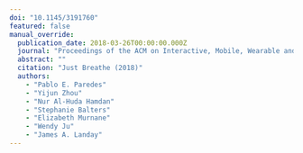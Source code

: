 ```yaml
---
doi: "10.1145/3191760"
featured: false
manual_override:
  publication_date: 2018-03-26T00:00:00.000Z
  journal: "Proceedings of the ACM on Interactive, Mobile, Wearable and Ubiquitous Technologies"
  abstract: ""
  citation: "Just Breathe (2018)"
  authors:
    - "Pablo E. Paredes"
    - "Yijun Zhou"
    - "Nur Al-Huda Hamdan"
    - "Stephanie Balters"
    - "Elizabeth Murnane"
    - "Wendy Ju"
    - "James A. Landay"
---
```


<!-- You can add additional content about this publication here if needed -->
